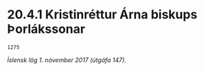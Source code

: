 # 20.4.1 Kristinréttur Árna biskups Þorlákssonar

`1275`

_Íslensk lög 1. nóvember 2017 (útgáfa 147)._


